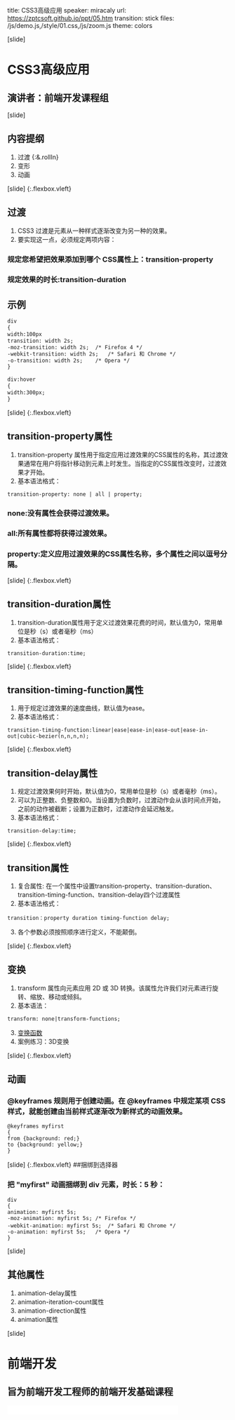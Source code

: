 title: CSS3高级应用
speaker: miracaly
url: https://zptcsoft.github.io/ppt/05.htm
transition: stick
files: /js/demo.js,/style/01.css,/js/zoom.js
theme: colors

[slide]
# CSS3高级应用
## 演讲者：前端开发课程组

[slide]
## 内容提纲
1. 过渡 {:&.rollIn}
2. 变形
3. 动画

[slide] {:.flexbox.vleft}
## 过渡
1. CSS3 过渡是元素从一种样式逐渐改变为另一种的效果。
2. 要实现这一点，必须规定两项内容：
### 规定您希望把效果添加到哪个 CSS属性上：transition-property
### 规定效果的时长:transition-duration

## 示例
```html
div
{
width:100px
transition: width 2s;
-moz-transition: width 2s;	/* Firefox 4 */
-webkit-transition: width 2s;	/* Safari 和 Chrome */
-o-transition: width 2s;	/* Opera */
}

div:hover
{
width:300px;
}
```

[slide] {:.flexbox.vleft}
## transition-property属性
1. transition-property 属性用于指定应用过渡效果的CSS属性的名称，其过渡效果通常在用户将指针移动到元素上时发生。当指定的CSS属性改变时，过渡效果才开始。
2. 基本语法格式：
```
transition-property: none | all | property;
```
### none:没有属性会获得过渡效果。
### all:所有属性都将获得过渡效果。
### property:定义应用过渡效果的CSS属性名称，多个属性之间以逗号分隔。

[slide] {:.flexbox.vleft}
## transition-duration属性
1. transition-duration属性用于定义过渡效果花费的时间，默认值为0，常用单位是秒（s）或者毫秒（ms）
2. 基本语法格式：
```
transition-duration:time;
```

[slide] {:.flexbox.vleft}
## transition-timing-function属性
1. 用于规定过渡效果的速度曲线，默认值为ease。
2. 基本语法格式：
```
transition-timing-function:linear|ease|ease-in|ease-out|ease-in-out|cubic-bezier(n,n,n,n);
```

[slide] {:.flexbox.vleft}
## transition-delay属性
1. 规定过渡效果何时开始，默认值为0，常用单位是秒（s）或者毫秒（ms）。
2. 可以为正整数、负整数和0。当设置为负数时，过渡动作会从该时间点开始，之前的动作被截断；设置为正数时，过渡动作会延迟触发。
3. 基本语法格式：
```
transition-delay:time;
```

[slide] {:.flexbox.vleft}
## transition属性
1. 复合属性: 在一个属性中设置transition-property、transition-duration、transition-timing-function、transition-delay四个过渡属性
2. 基本语法格式：
```
transition：property duration timing-function delay;
```
3. 各个参数必须按照顺序进行定义，不能颠倒。

[slide] {:.flexbox.vleft}
## 变换
1. transform 属性向元素应用 2D 或 3D 转换。该属性允许我们对元素进行旋转、缩放、移动或倾斜。
2. 基本语法：
```
transform: none|transform-functions;
```
3. [变换函数](http://www.w3school.com.cn/cssref/pr_transform.asp)
4. 案例练习：3D变换

[slide] {:.flexbox.vleft}
## 动画
### @keyframes 规则用于创建动画。在 @keyframes 中规定某项 CSS 样式，就能创建由当前样式逐渐改为新样式的动画效果。
```
@keyframes myfirst
{
from {background: red;}
to {background: yellow;}
}
```

[slide] {:.flexbox.vleft}
##捆绑到选择器
### 把 "myfirst" 动画捆绑到 div 元素，时长：5 秒：
```
div
{
animation: myfirst 5s;
-moz-animation: myfirst 5s;	/* Firefox */
-webkit-animation: myfirst 5s;	/* Safari 和 Chrome */
-o-animation: myfirst 5s;	/* Opera */
}
```

[slide] 
## 其他属性
1. animation-delay属性
2. animation-iteration-count属性
3. animation-direction属性
4. animation属性

[slide]
# 前端开发
## 旨为前端开发工程师的前端开发基础课程
<small style="vertical-align:middle;display:inline-block"><iframe src="//ghbtns.com/github-btn.html?user=miracaly&repo=miracaly.github.io&type=star&count=true" allowtransparency="true" frameborder="0" scrolling="0" width="100" height="20" style="width:110px;height:20px;  background-color: transparent;"></iframe><iframe src="//ghbtns.com/github-btn.html?user=miracaly&repo=miracaly.github.io&type=fork&count=true" allowtransparency="true" frameborder="0" scrolling="0" width="100" height="20" style="width:110px;height:20px;  background-color: transparent;"></iframe><iframe src="//ghbtns.com/github-btn.html?user=miracaly&repo=miracaly.github.io&type=follow&count=false" allowtransparency="true" frameborder="0" scrolling="0" width="170" height="20" style="width:170px;height:20px;  background-color: transparent;"></iframe></small>